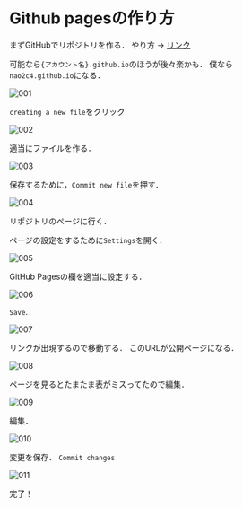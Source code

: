 # Github pagesの作り方

まずGitHubでリポジトリを作る．
やり方 → [リンク](https://docs.github.com/ja/github/getting-started-with-github/create-a-repo)

可能なら`{アカウント名}.github.io`のほうが後々楽かも．
僕なら`nao2c4.github.io`になる．

![001](001.png)

`creating a new file`をクリック

![002](002.png)

適当にファイルを作る．

![003](003.png)

保存するために，`Commit new file`を押す．

![004](004.png)

リポジトリのページに行く．

ページの設定をするために`Settings`を開く．

![005](005.png)

GitHub Pagesの欄を適当に設定する．

![006](006.png)

`Save`.

![007](007.png)

リンクが出現するので移動する．
このURLが公開ページになる．

![008](008.png)

ページを見るとたまたま表がミスってたので編集．

![009](009.png)

編集．

![010](010.png)

変更を保存．
`Commit changes`

![011](011.png)

完了！
